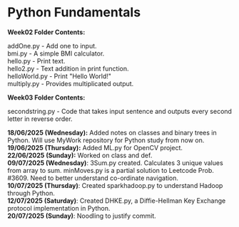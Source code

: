 # Python Fundamentals

<b>Week02 Folder Contents:</b> 

addOne.py - Add one to input.  
bmi.py - A simple BMI calculator.  
hello.py - Print text.  
hello2.py - Text addition in print function.  
helloWorld.py - Print "Hello World!"  
multiply.py - Provides multiplicated output.

<b>Week03 Folder Contents:</b>  

secondstring.py - Code that takes input sentence and outputs every second letter in reverse order.  

<b>18/06/2025 (Wednesday):</b> Added notes on classes and binary trees in Python. Will use MyWork repository for Python study from now on.  
<b>19/06/2025 (Thursday):</b> Added ML.py for OpenCV project.  
<b>22/06/2025 (Sunday):</b> Worked on class and def.  
<b>09/07/2025 (Wednesday)</b>: 3Sum.py created. Calculates 3 unique values from array to sum. minMoves.py is a partial solution to Leetcode Prob. #3609. Need to better understand co-ordinate navigation.  
<b>10/07/2025 (Thursday)</b>: Created sparkhadoop.py to understand Hadoop through Python.  
<b>12/07/2025 (Saturday)</b>: Created DHKE.py, a Diffie-Hellman Key Exchange protocol implementation in Python.  
<b>20/07/2025 (Sunday)</b>: Noodling to justify commit.


